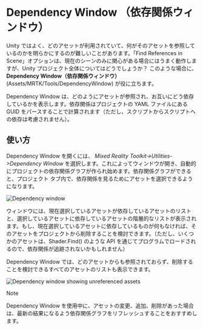 
# Dependency Window （依存関係ウィンドウ）

Unity ではよく、どのアセットが利用されていて、何がそのアセットを参照しているのかを明らかにするのが難しいことがあります。「Find References in Scene」オプションは、現在のシーンのみに関心がある場合にはうまく動作しますが、Unity プロジェクト全体についてはどうでしょうか？ このような場合に、**Dependency Window（依存関係ウィンドウ）** (Assets/MRTK/Tools/DependencyWindow) が役に立ちます。

Dependency Window は、どのようにアセットが参照され、お互いにどう依存しているかを表示します。依存関係はプロジェクトの YAML ファイルにある GUID をパースすることで計算されます（ただし、スクリプトからスクリプトへの依存は考慮されません）。

## 使い方

Dependency Window を開くには、 *Mixed Reality Toolkit->Utilities->Dependency Window* を選択します。これによってウィンドウが開き、自動的にプロジェクトの依存関係グラフが作られ始めます。依存関係グラフができると、プロジェクト タブ内で、依存関係を見るためにアセットを選択できるようになります。

![Dependency window](../../Documentation/Images/DependencyWindow/MRTK_Dependency_Window.png)

ウィンドウには、現在選択しているアセットが依存しているアセットのリストと、選択しているアセットに依存しているアセットの階層的なリストが表示されます。もし、現在選択しているアセットに依存しているものが何もなければ、そのアセットをプロジェクトから削除することを検討できます。（ただし、いくつかのアセットは、Shader.Find() のような API を通じてプログラムでロードされるので、依存関係が追跡されないかもしれません）

Dependency Window では、どのアセットからも参照されておらず、削除することを検討できるすべてのアセットのリストも表示できます。

![Dependency window showing unreferenced assets](../../Documentation/Images/DependencyWindow/MRTK_Dependency_Window_Unreferenced.png)

> [!NOTE]
> Dependency Window を使用中に、アセットの変更、追加、削除があった場合は、最新の結果になるよう依存関係グラフをリフレッシュすることをおすすめします。
